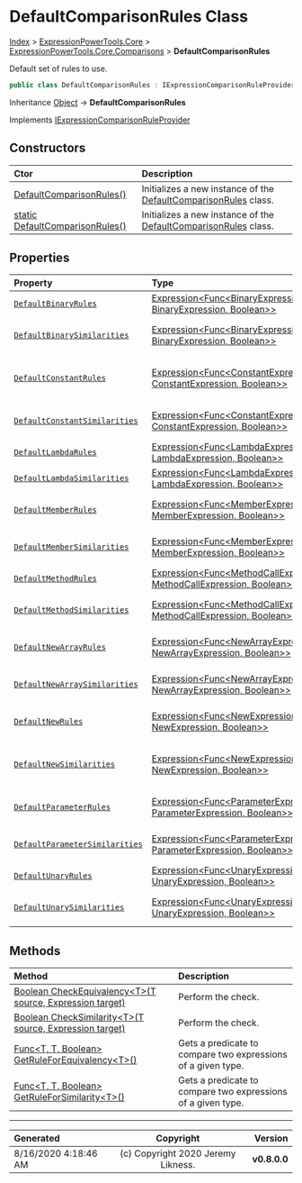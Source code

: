 ﻿# DefaultComparisonRules Class

[Index](../index.md) > [ExpressionPowerTools.Core](ExpressionPowerTools.Core.a.md) > [ExpressionPowerTools.Core.Comparisons](ExpressionPowerTools.Core.Comparisons.n.md) > **DefaultComparisonRules**

Default set of rules to use.

```csharp
public class DefaultComparisonRules : IExpressionComparisonRuleProvider
```

Inheritance [Object](https://docs.microsoft.com/dotnet/api/system.object) → **DefaultComparisonRules**

Implements  [IExpressionComparisonRuleProvider](ExpressionPowerTools.Core.Signatures.IExpressionComparisonRuleProvider.i.md) 

## Constructors

| Ctor | Description |
| :-- | :-- |
| [DefaultComparisonRules()](ExpressionPowerTools.Core.Comparisons.DefaultComparisonRules.ctor.md#defaultcomparisonrules) | Initializes a new instance of the [DefaultComparisonRules](ExpressionPowerTools.Core.Comparisons.DefaultComparisonRules.cs.md) class. |
| [static DefaultComparisonRules()](ExpressionPowerTools.Core.Comparisons.DefaultComparisonRules.ctor.md#static-defaultcomparisonrules) | Initializes a new instance of the [DefaultComparisonRules](ExpressionPowerTools.Core.Comparisons.DefaultComparisonRules.cs.md) class. |
## Properties

| Property | Type | Description |
| :-- | :-- | :-- |
| [`DefaultBinaryRules`](ExpressionPowerTools.Core.Comparisons.DefaultComparisonRules.DefaultBinaryRules.prop.md) | [Expression&lt;Func&lt;BinaryExpression, BinaryExpression, Boolean>>](https://docs.microsoft.com/dotnet/api/system.linq.expressions.expression-1) | Gets the default rules for binaries. |
| [`DefaultBinarySimilarities`](ExpressionPowerTools.Core.Comparisons.DefaultComparisonRules.DefaultBinarySimilarities.prop.md) | [Expression&lt;Func&lt;BinaryExpression, BinaryExpression, Boolean>>](https://docs.microsoft.com/dotnet/api/system.linq.expressions.expression-1) | Gets the default rules for binary similarities. |
| [`DefaultConstantRules`](ExpressionPowerTools.Core.Comparisons.DefaultComparisonRules.DefaultConstantRules.prop.md) | [Expression&lt;Func&lt;ConstantExpression, ConstantExpression, Boolean>>](https://docs.microsoft.com/dotnet/api/system.linq.expressions.expression-1) | Gets the rules for equivalency of [ConstantExpression](https://docs.microsoft.com/dotnet/api/system.linq.expressions.constantexpression) . |
| [`DefaultConstantSimilarities`](ExpressionPowerTools.Core.Comparisons.DefaultComparisonRules.DefaultConstantSimilarities.prop.md) | [Expression&lt;Func&lt;ConstantExpression, ConstantExpression, Boolean>>](https://docs.microsoft.com/dotnet/api/system.linq.expressions.expression-1) | Gets the default rule for similarities between constants. |
| [`DefaultLambdaRules`](ExpressionPowerTools.Core.Comparisons.DefaultComparisonRules.DefaultLambdaRules.prop.md) | [Expression&lt;Func&lt;LambdaExpression, LambdaExpression, Boolean>>](https://docs.microsoft.com/dotnet/api/system.linq.expressions.expression-1) | Gets the rules for lambda. |
| [`DefaultLambdaSimilarities`](ExpressionPowerTools.Core.Comparisons.DefaultComparisonRules.DefaultLambdaSimilarities.prop.md) | [Expression&lt;Func&lt;LambdaExpression, LambdaExpression, Boolean>>](https://docs.microsoft.com/dotnet/api/system.linq.expressions.expression-1) | Gets the similarities for lambda. |
| [`DefaultMemberRules`](ExpressionPowerTools.Core.Comparisons.DefaultComparisonRules.DefaultMemberRules.prop.md) | [Expression&lt;Func&lt;MemberExpression, MemberExpression, Boolean>>](https://docs.microsoft.com/dotnet/api/system.linq.expressions.expression-1) | Gets the default rules for member equivalency. |
| [`DefaultMemberSimilarities`](ExpressionPowerTools.Core.Comparisons.DefaultComparisonRules.DefaultMemberSimilarities.prop.md) | [Expression&lt;Func&lt;MemberExpression, MemberExpression, Boolean>>](https://docs.microsoft.com/dotnet/api/system.linq.expressions.expression-1) | Gets the default rules for member similarity. |
| [`DefaultMethodRules`](ExpressionPowerTools.Core.Comparisons.DefaultComparisonRules.DefaultMethodRules.prop.md) | [Expression&lt;Func&lt;MethodCallExpression, MethodCallExpression, Boolean>>](https://docs.microsoft.com/dotnet/api/system.linq.expressions.expression-1) | Gets the rules for method calls. |
| [`DefaultMethodSimilarities`](ExpressionPowerTools.Core.Comparisons.DefaultComparisonRules.DefaultMethodSimilarities.prop.md) | [Expression&lt;Func&lt;MethodCallExpression, MethodCallExpression, Boolean>>](https://docs.microsoft.com/dotnet/api/system.linq.expressions.expression-1) | Gets the rules for method call similarities. |
| [`DefaultNewArrayRules`](ExpressionPowerTools.Core.Comparisons.DefaultComparisonRules.DefaultNewArrayRules.prop.md) | [Expression&lt;Func&lt;NewArrayExpression, NewArrayExpression, Boolean>>](https://docs.microsoft.com/dotnet/api/system.linq.expressions.expression-1) | Gets the default rules for new arrays. |
| [`DefaultNewArraySimilarities`](ExpressionPowerTools.Core.Comparisons.DefaultComparisonRules.DefaultNewArraySimilarities.prop.md) | [Expression&lt;Func&lt;NewArrayExpression, NewArrayExpression, Boolean>>](https://docs.microsoft.com/dotnet/api/system.linq.expressions.expression-1) | Gets the default rules for new array similarities. |
| [`DefaultNewRules`](ExpressionPowerTools.Core.Comparisons.DefaultComparisonRules.DefaultNewRules.prop.md) | [Expression&lt;Func&lt;NewExpression, NewExpression, Boolean>>](https://docs.microsoft.com/dotnet/api/system.linq.expressions.expression-1) | Gets the default rules for object initializers. |
| [`DefaultNewSimilarities`](ExpressionPowerTools.Core.Comparisons.DefaultComparisonRules.DefaultNewSimilarities.prop.md) | [Expression&lt;Func&lt;NewExpression, NewExpression, Boolean>>](https://docs.microsoft.com/dotnet/api/system.linq.expressions.expression-1) | Gets the default rules for object initializer similarities. |
| [`DefaultParameterRules`](ExpressionPowerTools.Core.Comparisons.DefaultComparisonRules.DefaultParameterRules.prop.md) | [Expression&lt;Func&lt;ParameterExpression, ParameterExpression, Boolean>>](https://docs.microsoft.com/dotnet/api/system.linq.expressions.expression-1) | Gets the default rules for parameters. |
| [`DefaultParameterSimilarities`](ExpressionPowerTools.Core.Comparisons.DefaultComparisonRules.DefaultParameterSimilarities.prop.md) | [Expression&lt;Func&lt;ParameterExpression, ParameterExpression, Boolean>>](https://docs.microsoft.com/dotnet/api/system.linq.expressions.expression-1) | Gets the default rules for parameter similarities. |
| [`DefaultUnaryRules`](ExpressionPowerTools.Core.Comparisons.DefaultComparisonRules.DefaultUnaryRules.prop.md) | [Expression&lt;Func&lt;UnaryExpression, UnaryExpression, Boolean>>](https://docs.microsoft.com/dotnet/api/system.linq.expressions.expression-1) | Gets the default rules for unaries. |
| [`DefaultUnarySimilarities`](ExpressionPowerTools.Core.Comparisons.DefaultComparisonRules.DefaultUnarySimilarities.prop.md) | [Expression&lt;Func&lt;UnaryExpression, UnaryExpression, Boolean>>](https://docs.microsoft.com/dotnet/api/system.linq.expressions.expression-1) | Gets the default rules for unary similarities. |

## Methods

| Method | Description |
| :-- | :-- |
| [Boolean CheckEquivalency&lt;T>(T source, Expression target)](DefaultComparisonRules-CheckEquivalency.m.md) | Perform the check. |
| [Boolean CheckSimilarity&lt;T>(T source, Expression target)](DefaultComparisonRules-CheckSimilarity.m.md) | Perform the check. |
| [Func&lt;T, T, Boolean> GetRuleForEquivalency&lt;T>()](DefaultComparisonRules-GetRuleForEquivalency.m.md) | Gets a predicate to compare two expressions of a given type. |
| [Func&lt;T, T, Boolean> GetRuleForSimilarity&lt;T>()](DefaultComparisonRules-GetRuleForSimilarity.m.md) | Gets a predicate to compare two expressions of a given type. |

---

| Generated | Copyright | Version |
| :-- | :-: | --: |
| 8/16/2020 4:18:46 AM | (c) Copyright 2020 Jeremy Likness. | **v0.8.0.0** |
